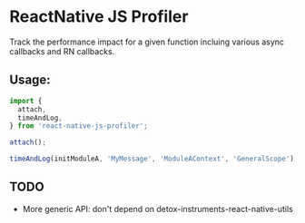 # ReactNative JS Profiler

Track the performance impact for a given function incluing various async callbacks and RN callbacks.


Usage:
------

```js
import {
  attach,
  timeAndLog,
} from 'react-native-js-profiler';

attach();

timeAndLog(initModuleA, 'MyMessage', 'ModuleAContext', 'GeneralScope');

```

TODO
----
* More generic API: don't depend on detox-instruments-react-native-utils
